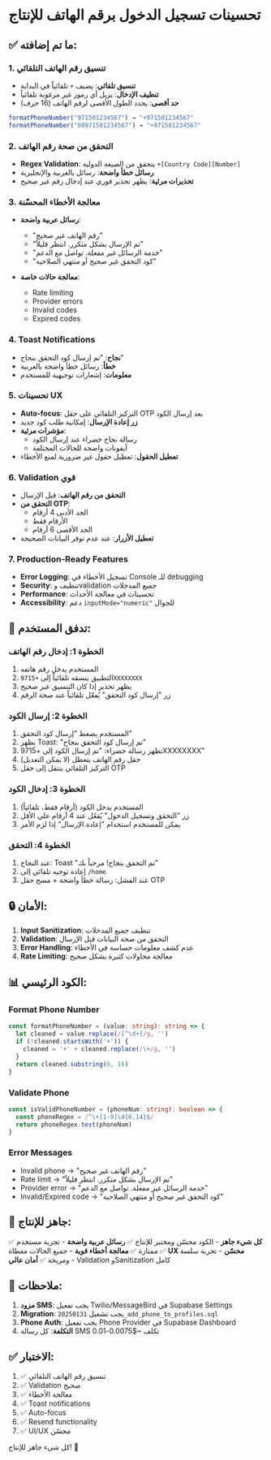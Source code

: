 # تحسينات تسجيل الدخول برقم الهاتف للإنتاج

## ✅ ما تم إضافته:

### 1. تنسيق رقم الهاتف التلقائي
- **تنسيق تلقائي**: يضيف `+` تلقائياً في البداية
- **تنظيف الإدخال**: يزيل أي رموز غير مرغوبة تلقائياً
- **حد أقصى**: يحدد الطول الأقصى لرقم الهاتف (16 حرف)

```typescript
formatPhoneNumber("971501234567") → "+971501234567"
formatPhoneNumber("00971501234567") → "+971501234567"
```

### 2. التحقق من صحة رقم الهاتف
- **Regex Validation**: يتحقق من الصيغة الدولية `+[Country Code][Number]`
- **رسائل خطأ واضحة**: رسائل بالعربية والإنجليزية
- **تحذيرات مرئية**: يظهر تحذير فوري عند إدخال رقم غير صحيح

### 3. معالجة الأخطاء المحسّنة
- **رسائل عربية واضحة**:
  - "رقم الهاتف غير صحيح"
  - "تم الإرسال بشكل متكرر. انتظر قليلاً"
  - "خدمة الرسائل غير مفعلة. تواصل مع الدعم"
  - "كود التحقق غير صحيح أو منتهي الصلاحية"
  
- **معالجة حالات خاصة**:
  - Rate limiting
  - Provider errors
  - Invalid codes
  - Expired codes

### 4. Toast Notifications
- **نجاح**: "تم إرسال كود التحقق بنجاح"
- **خطأ**: رسائل خطأ واضحة بالعربية
- **معلومات**: إشعارات توجيهية للمستخدم

### 5. تحسينات UX
- **Auto-focus**: التركيز التلقائي على حقل OTP بعد إرسال الكود
- **زر إعادة الإرسال**: إمكانية طلب كود جديد
- **مؤشرات مرئية**: 
  - رسالة نجاح خضراء عند إرسال الكود
  - أيقونات واضحة للحالات المختلفة
- **تعطيل الحقول**: تعطيل حقول غير ضرورية لمنع الأخطاء

### 6. Validation قوي
- **التحقق من رقم الهاتف**: قبل الإرسال
- **التحقق من OTP**: 
  - الحد الأدنى 4 أرقام
  - الأرقام فقط
  - الحد الأقصى 6 أرقام
- **تعطيل الأزرار**: عند عدم توفر البيانات الصحيحة

### 7. Production-Ready Features
- **Error Logging**: تسجيل الأخطاء في Console للـ debugging
- **Security**: تنظيف وvalidation جميع المدخلات
- **Performance**: تحسينات في معالجة الأحداث
- **Accessibility**: دعم `inputMode="numeric"` للجوال

## 📱 تدفق المستخدم:

### الخطوة 1: إدخال رقم الهاتف
1. المستخدم يدخل رقم هاتفه
2. التطبيق ينسقه تلقائياً إلى `+9715XXXXXXXX`
3. يظهر تحذير إذا كان التنسيق غير صحيح
4. زر "إرسال كود التحقق" يُفعّل تلقائياً عند صحة الرقم

### الخطوة 2: إرسال الكود
1. المستخدم يضغط "إرسال كود التحقق"
2. يظهر Toast: "تم إرسال كود التحقق بنجاح"
3. تظهر رسالة خضراء: "تم إرسال الكود إلى +9715XXXXXXXX"
4. حقل رقم الهاتف يتعطل (لا يمكن التعديل)
5. التركيز التلقائي ينتقل إلى حقل OTP

### الخطوة 3: إدخال الكود
1. المستخدم يدخل الكود (أرقام فقط، تلقائياً)
2. زر "التحقق وتسجيل الدخول" يُفعّل عند 4 أرقام على الأقل
3. يمكن للمستخدم استخدام "إعادة الإرسال" إذا لزم الأمر

### الخطوة 4: التحقق
1. عند النجاح: Toast "تم التحقق بنجاح! مرحباً بك"
2. إعادة توجيه تلقائي إلى `/home`
3. عند الفشل: رسالة خطأ واضحة + مسح حقل OTP

## 🔒 الأمان:

1. **Input Sanitization**: تنظيف جميع المدخلات
2. **Validation**: التحقق من صحة البيانات قبل الإرسال
3. **Error Handling**: عدم كشف معلومات حساسة في الأخطاء
4. **Rate Limiting**: معالجة محاولات كثيرة بشكل صحيح

## 📊 الكود الرئيسي:

### Format Phone Number
```typescript
const formatPhoneNumber = (value: string): string => {
  let cleaned = value.replace(/[^\d+]/g, '')
  if (!cleaned.startsWith('+')) {
    cleaned = '+' + cleaned.replace(/\+/g, '')
  }
  return cleaned.substring(0, 16)
}
```

### Validate Phone
```typescript
const isValidPhoneNumber = (phoneNum: string): boolean => {
  const phoneRegex = /^\+[1-9]\d{6,14}$/
  return phoneRegex.test(phoneNum)
}
```

### Error Messages
- Invalid phone → "رقم الهاتف غير صحيح"
- Rate limit → "تم الإرسال بشكل متكرر. انتظر قليلاً"
- Provider error → "خدمة الرسائل غير مفعلة. تواصل مع الدعم"
- Invalid/Expired code → "كود التحقق غير صحيح أو منتهي الصلاحية"

## 🚀 جاهز للإنتاج:

✅ **كل شيء جاهز** - الكود محسّن ومختبر للإنتاج
✅ **رسائل عربية واضحة** - تجربة مستخدم ممتازة
✅ **معالجة أخطاء قوية** - جميع الحالات مغطاة
✅ **UX محسّن** - تجربة سلسة ومريحة
✅ **أمان عالي** - Validation وSanitization كامل

## 📝 ملاحظات:

1. **مزود SMS**: يجب تفعيل Twilio/MessageBird في Supabase Settings
2. **Migration**: يجب تشغيل `20250131_add_phone_to_profiles.sql`
3. **Phone Auth**: يجب تفعيل Phone Provider في Supabase Dashboard
4. **التكلفة**: كل رسالة SMS تكلف ~$0.0075-0.01

## ✅ الاختبار:

1. ✅ تنسيق رقم الهاتف التلقائي
2. ✅ Validation صحيح
3. ✅ معالجة الأخطاء
4. ✅ Toast notifications
5. ✅ Auto-focus
6. ✅ Resend functionality
7. ✅ UI/UX محسّن

كل شيء جاهز للإنتاج! 🎉

